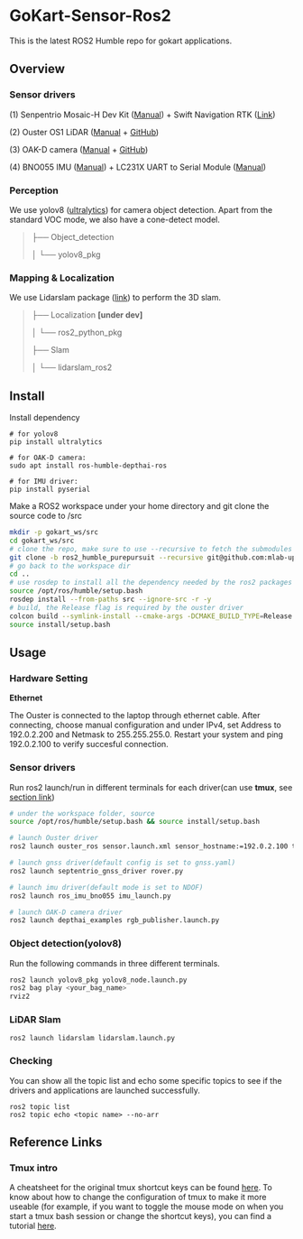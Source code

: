# GoKart-Sensor-Ros2

This is the latest ROS2 Humble repo for gokart applications.



## Overview

### Sensor drivers

(1) Senpentrio Mosaic-H Dev Kit ([Manual](https://www.septentrio.com/en/products/gps/gnss-receiver-modules/mosaichdevkit)) + Swift Navigation RTK ([Link](https://www.swiftnav.com/skylark))

(2) Ouster OS1 LiDAR ([Manual](https://data.ouster.io/downloads/software-user-manual/software-user-manual-v2p0.pdf) + [GitHub](https://github.com/ouster-lidar/ouster-ros/tree/ros2-foxy))

(3) OAK-D camera ([Manual](https://docs.luxonis.com/projects/hardware/en/latest/pages/BW1098OAK.html) + [GitHub](https://github.com/luxonis/depthai-ros))

(4) BNO055 IMU ([Manual](https://cdn-shop.adafruit.com/datasheets/BST_BNO055_DS000_12.pdf)) + LC231X UART to Serial Module ([Manual](https://www.digikey.com/en/products/detail/ftdi-future-technology-devices-international-ltd/LC231X/6823712))

### Perception

We use yolov8 ([ultralytics](https://docs.ultralytics.com/)) for camera object detection. Apart from the standard VOC mode, we also have a cone-detect model.

> ├── Object_detection
>
> │   └── yolov8_pkg



### Mapping & Localization

We use Lidarslam package ([link](https://github.com/rsasaki0109/lidarslam_ros2)) to perform the 3D slam. 

> ├── Localization **[under dev]**
>
> │   └── ros2_python_pkg
>
> ├── Slam
>
> │   └── lidarslam_ros2



## Install

Install dependency

```
# for yolov8
pip install ultralytics

# for OAK-D camera:
sudo apt install ros-humble-depthai-ros

# for IMU driver:
pip install pyserial
```

Make a ROS2 workspace under your home directory and git clone the source code to /src

```bash
mkdir -p gokart_ws/src
cd gokart_ws/src
# clone the repo, make sure to use --recursive to fetch the submodules
git clone -b ros2_humble_purepursuit --recursive git@github.com:mlab-upenn/gokart-sensor.git
# go back to the workspace dir
cd ..
# use rosdep to install all the dependency needed by the ros2 packages
source /opt/ros/humble/setup.bash
rosdep install --from-paths src --ignore-src -r -y
# build, the Release flag is required by the ouster driver
colcon build --symlink-install --cmake-args -DCMAKE_BUILD_TYPE=Release
source install/setup.bash
```



## Usage

### Hardware Setting

**Ethernet**

The Ouster is connected to the laptop through ethernet cable. After connecting, choose manual configuration and under IPv4, set Address to 192.0.2.200 and Netmask to 255.255.255.0. Restart your system and ping 192.0.2.100 to verify succesful connection.



### Sensor drivers

Run ros2 launch/run in different terminals for each driver(can use **tmux**, see [section link](#tmux-intro))

```bash
# under the workspace folder, source
source /opt/ros/humble/setup.bash && source install/setup.bash

# launch Ouster driver
ros2 launch ouster_ros sensor.launch.xml sensor_hostname:=192.0.2.100 timestamp_mode:=TIME_FROM_ROS_TIME

# launch gnss driver(default config is set to gnss.yaml)
ros2 launch septentrio_gnss_driver rover.py

# launch imu driver(default mode is set to NDOF)
ros2 launch ros_imu_bno055 imu_launch.py

# launch OAK-D camera driver
ros2 launch depthai_examples rgb_publisher.launch.py
```

### Object detection(yolov8)

Run the following commands in three different terminals.

```bash
ros2 launch yolov8_pkg yolov8_node.launch.py
ros2 bag play <your_bag_name>
rviz2
```

### LiDAR Slam

```
ros2 launch lidarslam lidarslam.launch.py
```


### Checking
You can show all the topic list and echo some specific topics to see if the drivers and applications are launched successfully.
```
ros2 topic list
ros2 topic echo <topic name> --no-arr
```



## Reference Links

### Tmux intro

A cheatsheet for the original tmux shortcut keys can be found [here](https://tmuxcheatsheet.com/). To know about how to change the configuration of tmux to make it more  useable (for example, if you want to toggle the mouse mode on when you  start a tmux bash session or change the shortcut keys), you can find a  tutorial [here](https://www.hamvocke.com/blog/a-guide-to-customizing-your-tmux-conf/).

